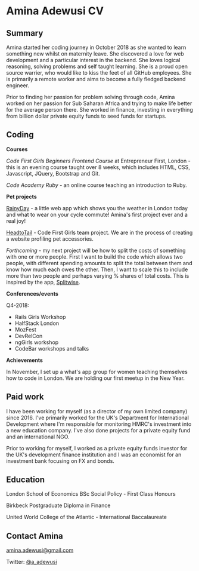 # Amina Adewusi CV

## Summary
Amina started her coding journey in October 2018 as she wanted to learn something new whilst on maternity leave. She discovered a love for web development and a particular interest in the backend. She loves logical reasoning, solving problems and self taught learning. She is a proud open source warrier, who would like to kiss the feet of all GitHub employees. She is primarily a remote worker and aims to become a fully fledged backend engineer.

Prior to finding her passion for problem solving through code, Amina worked on her passion for Sub Saharan Africa and trying to make life better for the average person there. She worked in finance, investing in everything from billion dollar private equity funds to seed funds for startups. 

## Coding
**Courses**

*Code First Girls Beginners Frontend Course* at Entrepreneur First, London - this is an evening course taught over 8 weeks, which includes HTML, CSS, Javascript, JQuery, Bootstrap and Git.

*Code Academy Ruby* - an online course teaching an introduction to Ruby.

**Pet projects**

[RainyDay](https://github.com/Nirvikalpa108/RainyDay) - a little web app which shows you the weather in London today and what to wear on your cycle commute! Amina's first project ever and a real joy! 

[HeadtoTail](https://github.com/versatilese16/verSAtile/tree/master) - Code First Girls team project. We are in the process of creating a website profiling pet accessories.

*Forthcoming* - my next project will be how to split the costs of something with one or more people. First I want to build the code which allows two people, with different spending amounts to split the total between them and know how much each owes the other. Then, I want to scale this to include more than two people and perhaps varying % shares of total costs. This is inspired by the app, [Splitwise](https://www.splitwise.com/).

**Conferences/events**


Q4-2018:
* Rails Girls Workshop
* HalfStack London
* MozFest
* DevRelCon
* ngGirls workshop
* CodeBar workshops and talks

**Achievements**

In November, I set up a what's app group for women teaching themselves how to code in London. We are holding our first meetup in the New Year.

## Paid work

I have been working for myself (as a director of my own limited company) since 2016. I've primarily worked for the UK's Department for International Development where I'm responsible for monitoring HMRC's investment into a new education company. I've also done projects for a private equity fund and an international NGO.

Prior to working for myself, I worked as a private equity funds investor for the UK's development finance institution and I was an economist for an investment bank focusing on FX and bonds.

## Education
London School of Economics BSc Social Policy - First Class Honours

Birkbeck Postgraduate Diploma in Finance

United World College of the Atlantic - International Baccalaureate

## Contact Amina
amina.adewusi@gmail.com


Twitter: [@a_adewusi](https://twitter.com/a_adewusi)
